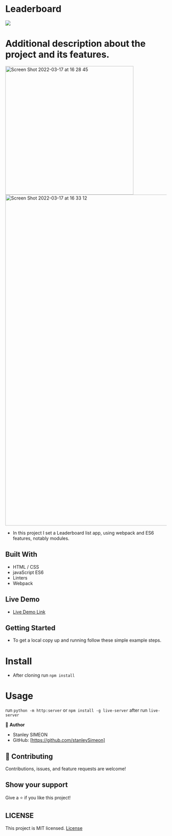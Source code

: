 # Leaderboard

![](https://img.shields.io/badge/Microverse-blueviolet)

# Additional description about the project and its features.

<img width="400" alt="Screen Shot 2022-03-17 at 16 28 45" src="https://user-images.githubusercontent.com/91237525/158839320-259fc949-7143-4d5c-8869-c260e86d0991.png">

<img width="1030" alt="Screen Shot 2022-03-17 at 16 33 12" src="https://user-images.githubusercontent.com/91237525/158838954-efd0d63a-6a6b-44c9-b1c9-501952515def.png">

- In this project I set a Leaderboard list app, using webpack and ES6 features, notably modules. 
## Built With

- HTML / CSS
- javaScript ES6
- Linters
- Webpack

## Live Demo

- [Live Demo Link](https://stanleySimeon.github.io/Leaderboard/)


## Getting Started

- To get a local copy up and running follow these simple example steps.

# Install

- After cloning run `npm install`

# Usage

run `python -m http:server` or `npm install -g live-server` after run `live-server`


👤 **Author**
- Stanley SIMEON
- GitHub: [https://github.com/stanleySimeon]

## 🤝 Contributing

Contributions, issues, and feature requests are welcome!

## Show your support

Give a ⭐️ if you like this project!
## LICENSE

This project is MIT licensed.
[License](./MIT.md)
